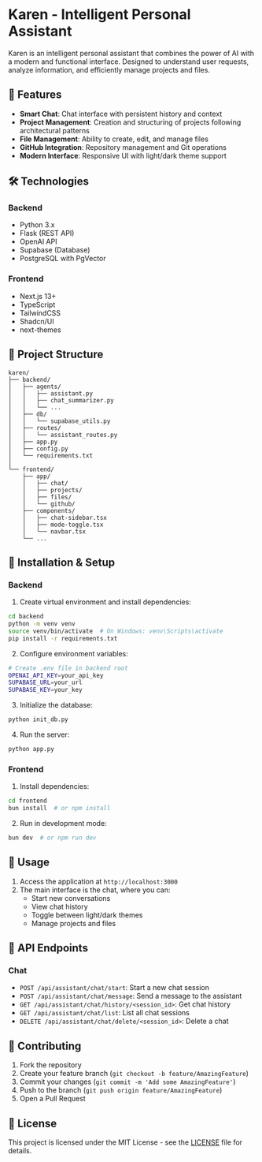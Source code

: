 # Karen - Intelligent Personal Assistant

Karen is an intelligent personal assistant that combines the power of AI with a modern and functional interface. Designed to understand user requests, analyze information, and efficiently manage projects and files.

## 🌟 Features

- **Smart Chat**: Chat interface with persistent history and context
- **Project Management**: Creation and structuring of projects following architectural patterns
- **File Management**: Ability to create, edit, and manage files
- **GitHub Integration**: Repository management and Git operations
- **Modern Interface**: Responsive UI with light/dark theme support

## 🛠️ Technologies

### Backend

- Python 3.x
- Flask (REST API)
- OpenAI API
- Supabase (Database)
- PostgreSQL with PgVector

### Frontend

- Next.js 13+
- TypeScript
- TailwindCSS
- Shadcn/UI
- next-themes

## 📁 Project Structure

```
karen/
├── backend/
│   ├── agents/
│   │   ├── assistant.py
│   │   ├── chat_summarizer.py
│   │   └── ...
│   ├── db/
│   │   └── supabase_utils.py
│   ├── routes/
│   │   └── assistant_routes.py
│   ├── app.py
│   ├── config.py
│   └── requirements.txt
│
└── frontend/
    ├── app/
    │   ├── chat/
    │   ├── projects/
    │   ├── files/
    │   └── github/
    ├── components/
    │   ├── chat-sidebar.tsx
    │   ├── mode-toggle.tsx
    │   └── navbar.tsx
    └── ...
```

## 🚀 Installation & Setup

### Backend

1. Create virtual environment and install dependencies:

```bash
cd backend
python -m venv venv
source venv/bin/activate  # On Windows: venv\Scripts\activate
pip install -r requirements.txt
```

2. Configure environment variables:

```bash
# Create .env file in backend root
OPENAI_API_KEY=your_api_key
SUPABASE_URL=your_url
SUPABASE_KEY=your_key
```

3. Initialize the database:

```bash
python init_db.py
```

4. Run the server:

```bash
python app.py
```

### Frontend

1. Install dependencies:

```bash
cd frontend
bun install  # or npm install
```

2. Run in development mode:

```bash
bun dev  # or npm run dev
```

## 🔧 Usage

1. Access the application at `http://localhost:3000`
2. The main interface is the chat, where you can:
   - Start new conversations
   - View chat history
   - Toggle between light/dark themes
   - Manage projects and files

## 📝 API Endpoints

### Chat

- `POST /api/assistant/chat/start`: Start a new chat session
- `POST /api/assistant/chat/message`: Send a message to the assistant
- `GET /api/assistant/chat/history/<session_id>`: Get chat history
- `GET /api/assistant/chat/list`: List all chat sessions
- `DELETE /api/assistant/chat/delete/<session_id>`: Delete a chat

## 🤝 Contributing

1. Fork the repository
2. Create your feature branch (`git checkout -b feature/AmazingFeature`)
3. Commit your changes (`git commit -m 'Add some AmazingFeature'`)
4. Push to the branch (`git push origin feature/AmazingFeature`)
5. Open a Pull Request

## 📄 License

This project is licensed under the MIT License - see the [LICENSE](LICENSE) file for details.
